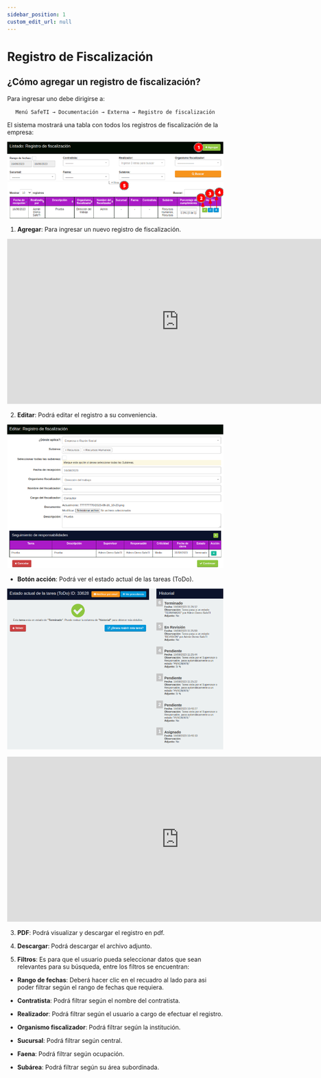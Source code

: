 ```yaml
---
sidebar_position: 1
custom_edit_url: null
---
```

# Registro de Fiscalización
## ¿Cómo agregar un registro de fiscalización?
Para ingresar uno debe dirigirse a:

<div align="center">

```bash
Menú SafeTI → Documentación → Externa → Registro de fiscalización
```
</div>

El sistema mostrará una tabla con todos los registros de fiscalización de la empresa:

<div align="center">

![inicio](/img/img_manual/img_documentacion/2023-08-16_11-23.png)
</div>

1. **Agregar**: Para ingresar un nuevo registro de fiscalización.

<div align="center">

<iframe width="800" height="384" src="https://www.youtube.com/embed/FeuXBdKOEkg" title="YouTube video player" frameborder="0" allow="accelerometer; autoplay; clipboard-write; encrypted-media; gyroscope; picture-in-picture; web-share" allowfullscreen></iframe>

</div>

2. **Editar**: Podrá editar el registro a su conveniencia.

<div align="center">

![inicio](/img/img_manual/img_documentacion/2023-08-16_11-40.png)

</div>

* **Botón acción**: Podrá ver el estado actual de las tareas (ToDo).

<div align="center">

![inicio](/img/img_manual/img_documentacion/2023-08-16_11-43.png)

</div>


<div align="center">

<iframe width="800" height="384" src="https://www.youtube.com/embed/o2YmPSoqD88" title="YouTube video player" frameborder="0" allow="accelerometer; autoplay; clipboard-write; encrypted-media; gyroscope; picture-in-picture; web-share" allowfullscreen></iframe>

</div>


3. **PDF**: Podrá visualizar y descargar el registro en pdf.

4. **Descargar**: Podrá descargar el archivo adjunto.

5. **Filtros**: Es para que el usuario pueda seleccionar datos que sean relevantes para su búsqueda, entre los filtros se encuentran:

* **Rango de fechas**: Deberá hacer clic en el recuadro al lado para asi poder filtrar según el rango de fechas que requiera.

* **Contratista**: Podrá filtrar según el nombre del contratista.

* **Realizador**: Podrá filtrar según el usuario a cargo de efectuar el registro.

* **Organismo fiscalizador**: Podrá filtrar según la institución.

* **Sucursal**: Podrá filtrar según central.

* **Faena**: Podrá filtrar según ocupación.

* **Subárea**: Podrá filtrar según su área subordinada.